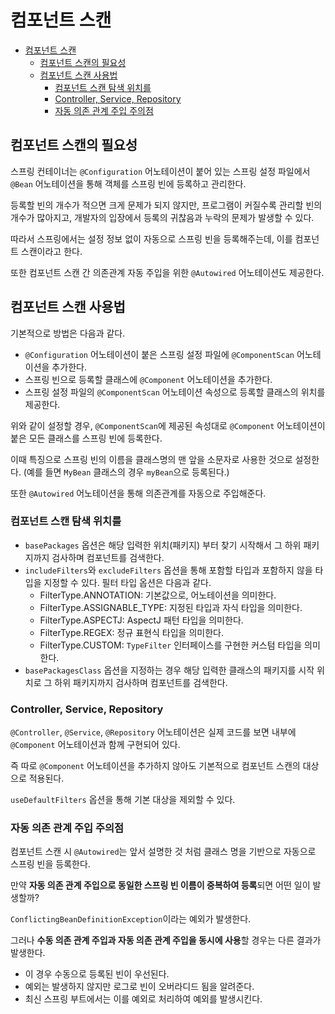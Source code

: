 # 컴포넌트 스캔

- [컴포넌트 스캔](#컴포넌트-스캔)
  - [컴포넌트 스캔의 필요성](#컴포넌트-스캔의-필요성)
  - [컴포넌트 스캔 사용법](#컴포넌트-스캔-사용법)
    - [컴포넌트 스캔 탐색 위치를](#컴포넌트-스캔-탐색-위치를)
    - [Controller, Service, Repository](#controller-service-repository)
    - [자동 의존 관계 주입 주의점](#자동-의존-관계-주입-주의점)

## 컴포넌트 스캔의 필요성

스프링 컨테이너는 `@Configuration` 어노테이션이 붙어 있는 스프링 설정 파일에서 `@Bean` 어노테이션을 통해 객체를 스프링 빈에 등록하고 관리한다.

등록할 빈의 개수가 적으면 크게 문제가 되지 않지만, 프로그램이 커질수록 관리할 빈의 개수가 많아지고, 개발자의 입장에서 등록의 귀찮음과 누락의 문제가 발생할 수 있다.

따라서 스프링에서는 설정 정보 없이 자동으로 스프링 빈을 등록해주는데, 이를 컴포넌트 스캔이라고 한다.

또한 컴포넌트 스캔 간 의존관계 자동 주입을 위한 `@Autowired` 어노테이션도 제공한다.

## 컴포넌트 스캔 사용법

기본적으로 방법은 다음과 같다.

- `@Configuration` 어노테이션이 붙은 스프링 설정 파일에 `@ComponentScan` 어노테이션을 추가한다.
- 스프링 빈으로 등록할 클래스에 `@Component` 어노테이션을 추가한다.
- 스프링 설정 파일의 `@ComponentScan` 어노테이션 속성으로 등록할 클래스의 위치를 제공한다.

위와 같이 설정할 경우, `@ComponentScan`에 제공된 속성대로 `@Component` 어노테이션이 붙은 모든 클래스를 스프링 빈에 등록한다.

이때 특징으로 스프링 빈의 이름을 클래스명의 맨 앞을 소문자로 사용한 것으로 설정한다. (예를 들면 `MyBean` 클래스의 경우 `myBean`으로 등록된다.)

또한 `@Autowired` 어노테이션을 통해 의존관계를 자동으로 주입해준다.

### 컴포넌트 스캔 탐색 위치를

- `basePackages` 옵션은 해당 입력한 위치(패키지) 부터 찾기 시작해서 그 하위 패키지까지 검사하며 컴포넌트를 검색한다.
- `includeFilters`와 `excludeFilters` 옵션을 통해 포함할 타입과 포함하지 않을 타입을 지정할 수 있다. 필터 타입 옵션은 다음과 같다.
  - FilterType.ANNOTATION: 기본값으로, 어노테이션을 의미한다.
  - FilterType.ASSIGNABLE_TYPE: 지정된 타입과 자식 타입을 의미한다.
  - FilterType.ASPECTJ: AspectJ 패턴 타입을 의미한다.
  - FilterType.REGEX: 정규 표현식 타입을 의미한다.
  - FilterType.CUSTOM: `TypeFilter` 인터페이스를 구현한 커스텀 타입을 의미한다.
- `basePackagesClass` 옵션을 지정하는 경우 해당 입력한 클래스의 패키지를 시작 위치로 그 하위 패키지까지 검사하며 컴포넌트를 검색한다.

### Controller, Service, Repository

`@Controller`, `@Service`, `@Repository` 어노테이션은 실제 코드를 보면 내부에 `@Component` 어노테이션과 함께 구현되어 있다.

즉 따로 `@Component` 어노테이션을 추가하지 않아도 기본적으로 컴포넌트 스캔의 대상으로 적용된다.

`useDefaultFilters` 옵션을 통해 기본 대상을 제외할 수 있다.

### 자동 의존 관계 주입 주의점

컴포넌트 스캔 시 `@Autowired`는 앞서 설명한 것 처럼 클래스 명을 기반으로 자동으로 스프링 빈을 등록한다.

만약 **자동 의존 관계 주입으로 동일한 스프링 빈 이름이 중복하여 등록**되면 어떤 일이 발생할까?

`ConflictingBeanDefinitionException`이라는 예외가 발생한다.

그러나 **수동 의존 관계 주입과 자동 의존 관계 주입을 동시에 사용**할 경우는 다른 결과가 발생한다.

- 이 경우 수동으로 등록된 빈이 우선된다.
- 예외는 발생하지 않지만 로그로 빈이 오버라디드 됨을 알려준다.
- 최신 스프링 부트에서는 이를 예외로 처리하여 예외를 발생시킨다.
